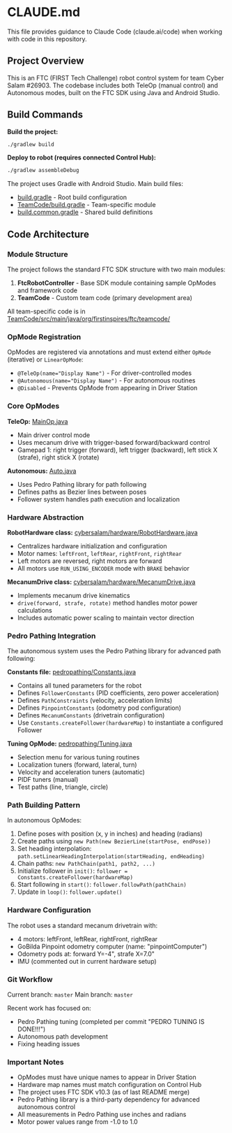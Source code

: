 # CLAUDE.md

This file provides guidance to Claude Code (claude.ai/code) when working with code in this repository.

## Project Overview

This is an FTC (FIRST Tech Challenge) robot control system for team Cyber Salam #26903. The codebase includes both TeleOp (manual control) and Autonomous modes, built on the FTC SDK using Java and Android Studio.

## Build Commands

**Build the project:**
```bash
./gradlew build
```

**Deploy to robot (requires connected Control Hub):**
```bash
./gradlew assembleDebug
```

The project uses Gradle with Android Studio. Main build files:
- [build.gradle](build.gradle) - Root build configuration
- [TeamCode/build.gradle](TeamCode/build.gradle) - Team-specific module
- [build.common.gradle](build.common.gradle) - Shared build definitions

## Code Architecture

### Module Structure

The project follows the standard FTC SDK structure with two main modules:

1. **FtcRobotController** - Base SDK module containing sample OpModes and framework code
2. **TeamCode** - Custom team code (primary development area)

All team-specific code is in [TeamCode/src/main/java/org/firstinspires/ftc/teamcode/](TeamCode/src/main/java/org/firstinspires/ftc/teamcode/)

### OpMode Registration

OpModes are registered via annotations and must extend either `OpMode` (iterative) or `LinearOpMode`:
- `@TeleOp(name="Display Name")` - For driver-controlled modes
- `@Autonomous(name="Display Name")` - For autonomous routines
- `@Disabled` - Prevents OpMode from appearing in Driver Station

### Core OpModes

**TeleOp:** [MainOp.java](TeamCode/src/main/java/org/firstinspires/ftc/teamcode/MainOp.java)
- Main driver control mode
- Uses mecanum drive with trigger-based forward/backward control
- Gamepad 1: right trigger (forward), left trigger (backward), left stick X (strafe), right stick X (rotate)

**Autonomous:** [Auto.java](TeamCode/src/main/java/org/firstinspires/ftc/teamcode/Auto.java)
- Uses Pedro Pathing library for path following
- Defines paths as Bezier lines between poses
- Follower system handles path execution and localization

### Hardware Abstraction

**RobotHardware class:** [cybersalam/hardware/RobotHardware.java](TeamCode/src/main/java/org/firstinspires/ftc/teamcode/cybersalam/hardware/RobotHardware.java)
- Centralizes hardware initialization and configuration
- Motor names: `leftFront`, `leftRear`, `rightFront`, `rightRear`
- Left motors are reversed, right motors are forward
- All motors use `RUN_USING_ENCODER` mode with `BRAKE` behavior

**MecanumDrive class:** [cybersalam/hardware/MecanumDrive.java](TeamCode/src/main/java/org/firstinspires/ftc/teamcode/cybersalam/hardware/MecanumDrive.java)
- Implements mecanum drive kinematics
- `drive(forward, strafe, rotate)` method handles motor power calculations
- Includes automatic power scaling to maintain vector direction

### Pedro Pathing Integration

The autonomous system uses the Pedro Pathing library for advanced path following:

**Constants file:** [pedropathing/Constants.java](TeamCode/src/main/java/org/firstinspires/ftc/teamcode/pedropathing/Constants.java)
- Contains all tuned parameters for the robot
- Defines `FollowerConstants` (PID coefficients, zero power acceleration)
- Defines `PathConstraints` (velocity, acceleration limits)
- Defines `PinpointConstants` (odometry pod configuration)
- Defines `MecanumConstants` (drivetrain configuration)
- Use `Constants.createFollower(hardwareMap)` to instantiate a configured Follower

**Tuning OpMode:** [pedropathing/Tuning.java](TeamCode/src/main/java/org/firstinspires/ftc/teamcode/pedropathing/Tuning.java)
- Selection menu for various tuning routines
- Localization tuners (forward, lateral, turn)
- Velocity and acceleration tuners (automatic)
- PIDF tuners (manual)
- Test paths (line, triangle, circle)

### Path Building Pattern

In autonomous OpModes:
1. Define poses with position (x, y in inches) and heading (radians)
2. Create paths using `new Path(new BezierLine(startPose, endPose))`
3. Set heading interpolation: `path.setLinearHeadingInterpolation(startHeading, endHeading)`
4. Chain paths: `new PathChain(path1, path2, ...)`
5. Initialize follower in `init()`: `follower = Constants.createFollower(hardwareMap)`
6. Start following in `start()`: `follower.followPath(pathChain)`
7. Update in `loop()`: `follower.update()`

### Hardware Configuration

The robot uses a standard mecanum drivetrain with:
- 4 motors: leftFront, leftRear, rightFront, rightRear
- GoBilda Pinpoint odometry computer (name: "pinpointComputer")
- Odometry pods at: forward Y=-4", strafe X=7.0"
- IMU (commented out in current hardware setup)

### Git Workflow

Current branch: `master`
Main branch: `master`

Recent work has focused on:
- Pedro Pathing tuning (completed per commit "PEDRO TUNING IS DONE!!!")
- Autonomous path development
- Fixing heading issues

### Important Notes

- OpModes must have unique names to appear in Driver Station
- Hardware map names must match configuration on Control Hub
- The project uses FTC SDK v10.3 (as of last README merge)
- Pedro Pathing library is a third-party dependency for advanced autonomous control
- All measurements in Pedro Pathing use inches and radians
- Motor power values range from -1.0 to 1.0
